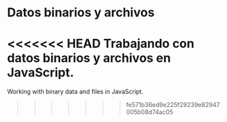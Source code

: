 # Datos binarios y archivos

<<<<<<< HEAD
Trabajando con datos binarios y archivos en JavaScript.
=======
Working with binary data and files in JavaScript.
>>>>>>> fe571b36ed9e225f29239e82947005b08d74ac05
